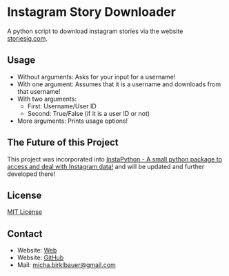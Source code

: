 # Instagram Story Downloader

A python script to download instagram stories via the website [storiesig.com](https://storiesig.com).

## Usage

- Without arguments: Asks for your input for a username!
- With one argument: Assumes that it is a username and downloads from that username!
- With two arguments:
  - First: Username/User ID
  - Second: True/False (if it is a user ID or not)
- More arguments: Prints usage options!

## The Future of this Project

This project was incorporated into [InstaPython - A small python package to access and deal with Instagram data!](https://github.com/t0xic-m/instapython) and will be updated and further developed there!

## License

[MIT License](https://github.com/t0xic-m/instagram_story_downloader/blob/master/LICENSE.md)

## Contact

- Website: [Web](https://t0xic-m.github.io/web)
- Website: [GitHub](https://t0xic-m.github.io)
- Mail: micha.birklbauer@gmail.com
